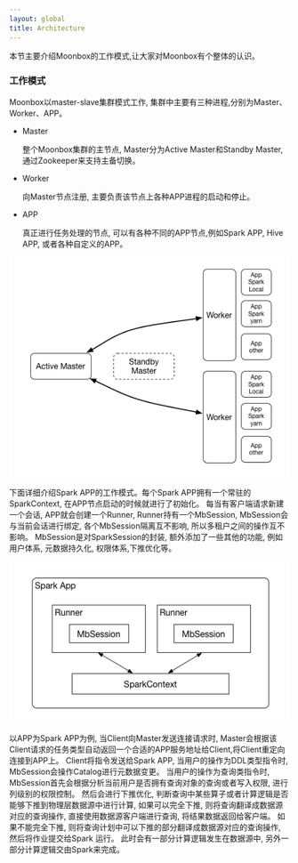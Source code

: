 ```yaml
---
layout: global
title: Architecture
---
```


本节主要介绍Moonbox的工作模式,让大家对Moonbox有个整体的认识。

### 工作模式

Moonbox以master-slave集群模式工作, 集群中主要有三种进程,分别为Master、Worker、APP。
- Master

    整个Moonbox集群的主节点, Master分为Active Master和Standby Master, 通过Zookeeper来支持主备切换。
- Worker

    向Master节点注册, 主要负责该节点上各种APP进程的启动和停止。
- APP

    真正进行任务处理的节点, 可以有各种不同的APP节点,例如Spark APP, Hive APP, 或者各种自定义的APP。

<p style="text-align: center;">
  <img src="img/guide-architecture1.png" title="Cluster Mode Overview" alt="Cluster Mode Overview" />
</p>

下面详细介绍Spark APP的工作模式。每个Spark APP拥有一个常驻的SparkContext, 在APP节点启动的时候就进行了初始化。
每当有客户端请求新建一个会话, APP就会创建一个Runner, Runner持有一个MbSession, MbSession会与当前会话进行绑定,
各个MbSession隔离互不影响, 所以多租户之间的操作互不影响。
MbSession是对SparkSession的封装, 额外添加了一些其他的功能, 例如用户体系, 元数据持久化, 权限体系,下推优化等。

<p style="text-align: center;">
  <img src="img/guide-architecture2.png" title="Spark APP" alt="Spark APP" />
</p>

以APP为Spark APP为例, 当Client向Master发送连接请求时, Master会根据该Client请求的任务类型自动返回一个合适的APP服务地址给Client,将Client重定向连接到APP上。
Client将指令发送给Spark APP, 当用户的操作为DDL类型指令时, MbSession会操作Catalog进行元数据变更。
当用户的操作为查询类指令时, MbSession首先会根据分析当前用户是否拥有查询对象的查询或者写入权限, 进行列级别的权限控制。
然后会进行下推优化, 判断查询中某些算子或者计算逻辑是否能够下推到物理层数据源中进行计算,
如果可以完全下推, 则将查询翻译成数据源对应的查询操作, 直接使用数据源客户端进行查询, 将结果数据返回给客户端。
如果不能完全下推, 则将查询计划中可以下推的部分翻译成数据源对应的查询操作, 然后将作业提交给Spark 运行。
此时会有一部分计算逻辑发生在数据源中, 另外一部分计算逻辑交由Spark来完成。

